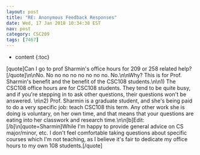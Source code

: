 ```yaml
---
layout: post
title: "RE: Anonymous Feedback Responses"
date: Wed, 17 Jan 2018 10:34:38 EST
nav: post
category: CSC209
tags: [7467]
---
```


* content
{:toc}

[quote]Can I go to prof Sharmin's office hours for 209 or 258 related help?[/quote]\n\nNo. No no no no no no no no. No.\n\nWhy? This is for Prof. Sharmin's benefit and the benefit of the CSC108 students.\n\n1) The CSC108 office hours are for CSC108 students. They tend to be quite busy, and if you're stepping in to ask other questions, their questions won't be answered. \n\n2) Prof. Sharmin is a graduate student, and she's being paid to do a very specific job: teach CSC108 this term. Any other work she is doing is voluntary, on her own time, and that means that your questions are eating into her classwork and research time.\n\n[b]Edit:[/b]\n[quote=Sharmin]While I'm happy to provide general advice on CS major/minor, etc. I don't feel comfortable taking questions about specific courses which I'm not teaching, as I believe it's fair to dedicate my office hours to my own 108 students.[/quote]
<!-- more -->
<p></p>
